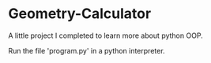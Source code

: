 # Geometry-Calculator
A little project I completed to learn more about python OOP.

Run the file 'program.py' in a python interpreter.
